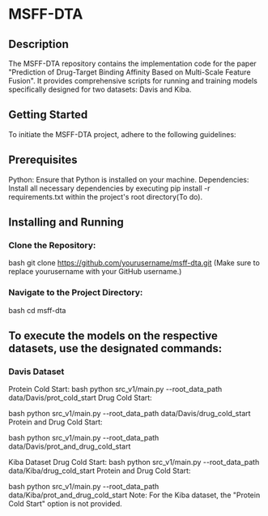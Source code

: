 # MSFF-DTA

## Description
The MSFF-DTA repository contains the implementation code for the paper "Prediction of Drug-Target Binding Affinity Based on Multi-Scale Feature Fusion". It provides comprehensive scripts for running and training models specifically designed for two datasets: Davis and Kiba.

## Getting Started
To initiate the MSFF-DTA project, adhere to the following guidelines:

## Prerequisites
Python: Ensure that Python is installed on your machine.
Dependencies: Install all necessary dependencies by executing pip install -r requirements.txt within the project's root directory(To do).

## Installing and Running
### Clone the Repository:
bash
git clone https://github.com/yourusername/msff-dta.git
(Make sure to replace yourusername with your GitHub username.)

### Navigate to the Project Directory:
bash
cd msff-dta

## To execute the models on the respective datasets, use the designated commands:
### Davis Dataset
Protein Cold Start:
bash
python src_v1/main.py --root_data_path data/Davis/prot_cold_start
Drug Cold Start:

bash
python src_v1/main.py --root_data_path data/Davis/drug_cold_start
Protein and Drug Cold Start:

bash
python src_v1/main.py --root_data_path data/Davis/prot_and_drug_cold_start

Kiba Dataset
Drug Cold Start:
bash
python src_v1/main.py --root_data_path data/Kiba/drug_cold_start
Protein and Drug Cold Start:

bash
python src_v1/main.py --root_data_path data/Kiba/prot_and_drug_cold_start
Note: For the Kiba dataset, the "Protein Cold Start" option is not provided.

